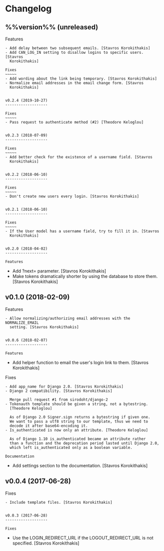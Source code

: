 Changelog
=========


%%version%% (unreleased)
------------------------

Features
~~~~~~~~
- Add delay between two subsequent emails. [Stavros Korokithakis]
- Add CAN_LOG_IN setting to disallow logins to specific users. [Stavros
  Korokithakis]

Fixes
~~~~~
- Add wording about the link being temporary. [Stavros Korokithakis]
- Normalize email addresses in the email change form. [Stavros
  Korokithakis]


v0.2.4 (2019-10-27)
-------------------

Fixes
~~~~~
- Pass request to authenticate method (#2) [Theodore Keloglou]


v0.2.3 (2018-07-09)
-------------------

Fixes
~~~~~
- Add better check for the existence of a username field. [Stavros
  Korokithakis]


v0.2.2 (2018-06-10)
-------------------

Fixes
~~~~~
- Don't create new users every login. [Stavros Korokithakis]


v0.2.1 (2018-06-10)
-------------------

Fixes
~~~~~
- If the User model has a username field, try to fill it in. [Stavros
  Korokithakis]


v0.2.0 (2018-04-02)
-------------------

Features
~~~~~~~~
- Add ?next= parameter. [Stavros Korokithakis]
- Make tokens dramatically shorter by using the database to store them.
  [Stavros Korokithakis]


v0.1.0 (2018-02-09)
-------------------

Features
~~~~~~~~
- Allow normalizing/authorizing email addresses with the NORMALIZE_EMAIL
  setting. [Stavros Korokithakis]


v0.0.6 (2018-02-07)
-------------------

Features
~~~~~~~~
- Add helper function to email the user's login link to them. [Stavros
  Korokithakis]

Fixes
~~~~~
- Add app_name for Django 2.0. [Stavros Korokithakis]
- Django 2 compatibility. [Stavros Korokithakis]

  Merge pull request #1 from sirodoht/django-2
- Tokenauth template should be given a string, not a bytestring.
  [Theodore Keloglou]

  As of Django 2.0 Signer.sign returns a bytestring if given one.
  We want to pass a utf8 string to our template, thus we need to
  decode it after base64-encoding it.
- Is_authenticated is now only an attribute. [Theodore Keloglou]

  As of Django 1.10 is_authenticated became an attribute rather
  than a function and the deprecation period lasted until Django 2.0,
  which left is_authenticated only as a boolean variable.

Documentation
~~~~~~~~~~~~~
- Add settings section to the documentation. [Stavros Korokithakis]


v0.0.4 (2017-06-28)
-------------------

Fixes
~~~~~
- Include template files. [Stavros Korokithakis]


v0.0.3 (2017-06-28)
-------------------

Fixes
~~~~~
- Use the LOGIN_REDIRECT_URL if the LOGOUT_REDIRECT_URL is not
  specified. [Stavros Korokithakis]


